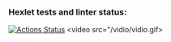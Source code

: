 ### Hexlet tests and linter status:
[![Actions Status](https://github.com/LoseGameng/frontend-project-46/actions/workflows/hexlet-check.yml/badge.svg)](https://github.com/LoseGameng/frontend-project-46/actions)
<video src="/vidio/vidio.gif>